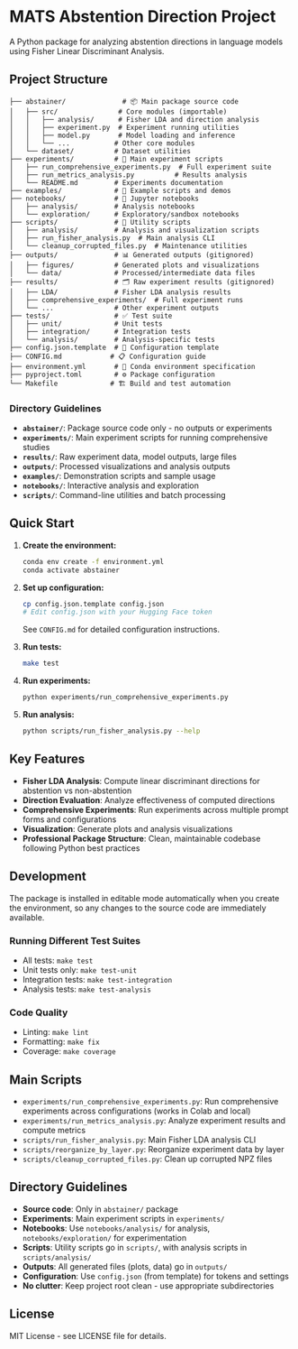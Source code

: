 # MATS Abstention Direction Project

A Python package for analyzing abstention directions in language models using Fisher Linear Discriminant Analysis.

## Project Structure

```
├── abstainer/              # 📦 Main package source code
│   ├── src/               # Core modules (importable)
│   │   ├── analysis/      # Fisher LDA and direction analysis
│   │   ├── experiment.py  # Experiment running utilities
│   │   ├── model.py       # Model loading and inference
│   │   └── ...           # Other core modules
│   └── dataset/          # Dataset utilities
├── experiments/          # 🧪 Main experiment scripts
│   ├── run_comprehensive_experiments.py  # Full experiment suite
│   ├── run_metrics_analysis.py          # Results analysis
│   └── README.md         # Experiments documentation
├── examples/             # 🎯 Example scripts and demos
├── notebooks/            # 📓 Jupyter notebooks
│   ├── analysis/         # Analysis notebooks
│   └── exploration/      # Exploratory/sandbox notebooks
├── scripts/              # 🔧 Utility scripts
│   ├── analysis/         # Analysis and visualization scripts
│   ├── run_fisher_analysis.py  # Main analysis CLI
│   └── cleanup_corrupted_files.py  # Maintenance utilities
├── outputs/              # 📊 Generated outputs (gitignored)
│   ├── figures/          # Generated plots and visualizations
│   └── data/             # Processed/intermediate data files
├── results/              # 🗂️ Raw experiment results (gitignored)
│   ├── LDA/              # Fisher LDA analysis results
│   ├── comprehensive_experiments/  # Full experiment runs
│   └── ...               # Other experiment outputs
├── tests/                # ✅ Test suite
│   ├── unit/             # Unit tests
│   ├── integration/      # Integration tests
│   └── analysis/         # Analysis-specific tests
├── config.json.template  # 📝 Configuration template
├── CONFIG.md            # 📋 Configuration guide
├── environment.yml       # 🐍 Conda environment specification
├── pyproject.toml        # ⚙️ Package configuration
└── Makefile             # 🏗️ Build and test automation
```

### Directory Guidelines

- **`abstainer/`**: Package source code only - no outputs or experiments
- **`experiments/`**: Main experiment scripts for running comprehensive studies
- **`results/`**: Raw experiment data, model outputs, large files
- **`outputs/`**: Processed visualizations and analysis outputs  
- **`examples/`**: Demonstration scripts and sample usage
- **`notebooks/`**: Interactive analysis and exploration
- **`scripts/`**: Command-line utilities and batch processing

## Quick Start

1. **Create the environment:**
   ```bash
   conda env create -f environment.yml
   conda activate abstainer
   ```

2. **Set up configuration:**
   ```bash
   cp config.json.template config.json
   # Edit config.json with your Hugging Face token
   ```
   See `CONFIG.md` for detailed configuration instructions.

3. **Run tests:**
   ```bash
   make test
   ```

4. **Run experiments:**
   ```bash
   python experiments/run_comprehensive_experiments.py
   ```

5. **Run analysis:**
   ```bash
   python scripts/run_fisher_analysis.py --help
   ```

## Key Features

- **Fisher LDA Analysis**: Compute linear discriminant directions for abstention vs non-abstention
- **Direction Evaluation**: Analyze effectiveness of computed directions
- **Comprehensive Experiments**: Run experiments across multiple prompt forms and configurations
- **Visualization**: Generate plots and analysis visualizations
- **Professional Package Structure**: Clean, maintainable codebase following Python best practices

## Development

The package is installed in editable mode automatically when you create the environment, so any changes to the source code are immediately available.

### Running Different Test Suites

- All tests: `make test`
- Unit tests only: `make test-unit`
- Integration tests: `make test-integration`
- Analysis tests: `make test-analysis`

### Code Quality

- Linting: `make lint`
- Formatting: `make fix`
- Coverage: `make coverage`

## Main Scripts

- `experiments/run_comprehensive_experiments.py`: Run comprehensive experiments across configurations (works in Colab and local)
- `experiments/run_metrics_analysis.py`: Analyze experiment results and compute metrics  
- `scripts/run_fisher_analysis.py`: Main Fisher LDA analysis CLI
- `scripts/reorganize_by_layer.py`: Reorganize experiment data by layer
- `scripts/cleanup_corrupted_files.py`: Clean up corrupted NPZ files

## Directory Guidelines

- **Source code**: Only in `abstainer/` package
- **Experiments**: Main experiment scripts in `experiments/`
- **Notebooks**: Use `notebooks/analysis/` for analysis, `notebooks/exploration/` for experimentation
- **Scripts**: Utility scripts go in `scripts/`, with analysis scripts in `scripts/analysis/`
- **Outputs**: All generated files (plots, data) go in `outputs/`
- **Configuration**: Use `config.json` (from template) for tokens and settings
- **No clutter**: Keep project root clean - use appropriate subdirectories

## License

MIT License - see LICENSE file for details.
